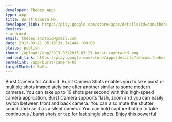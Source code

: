 ```yaml
--- 
developer: Thebes Apps
type: app
title: Burst Camera HD
developer_link: https://play.google.com/store/apps/details?id=com.thebes.burstcamerafree
devices: 
- android
email: thebes.android@gmail.com
date: 2013-03-21 05:19:31.341444 +00:00
status: publish
thumb: /uploads/app/2013-03/2013-03-21-burst-camera-hd.png
android_link: https://play.google.com/store/apps/details?id=com.thebes.burstcamerafree
permalink: /app/burst-camera-hd
targetMarket: Both
---
```


Burst Camera for Android.
Burst Camera Shots enables you to take burst or multiple shots immediately one after another similar to some modern cameras. You can take up to 10 shots per second with this high-speed camera application. Burst Camera supports flash, zoom and you can easily switch between front and back camera. You can also mute the shutter sound and use it as a silent camera. You can hold capture button to take continuous / burst shots or tap for fast single shots. 
Enjoy this powerful
